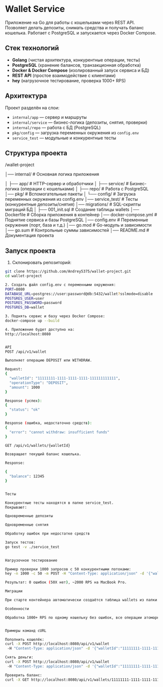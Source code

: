 # Wallet Service

Приложение на Go для работы с кошельками через REST API. Позволяет делать депозиты, снимать средства и получать баланс кошелька. Работает с PostgreSQL и запускается через Docker Compose.  

## Стек технологий
- **Golang** (чистая архитектура, конкурентные операции, тесты)  
- **PostgreSQL** (хранение балансов, транзакционная обработка)  
- **Docker & Docker Compose** (изолированный запуск сервиса и БД)  
- **REST API** (простое взаимодействие с клиентами)  
- **hey** (нагрузочное тестирование, проверка 1000+ RPS)  

## Архитектура
Проект разделён на слои:  
- `internal/app` — сервер и маршруты  
- `internal/service` — бизнес-логика (депозиты, снятия, проверки)  
- `internal/repo` — работа с БД (PostgreSQL)  
- `pkg/config` — загрузка переменных окружения из `config.env`  
- `service_test` — модульные и конкурентные тесты  

## Структура проекта
/wallet-project

│── internal/                  # Основная логика приложения

│   ├── app/                   # HTTP-сервер и обработчики
│   ├── service/               # Бизнес-логика (операции с кошельками)
│   ├── repo/                  # Работа с PostgreSQL
│── pkg/                       # Вспомогательные пакеты
│   └── config/                # Загрузка переменных окружения из config.env
│── service_test/              # Тесты (конкурентные депозиты/снятия)
│── migrations/                # SQL-скрипты миграций БД
│   ├── 001_init.sql           # Создание таблицы wallets
│── Dockerfile                 # Сборка приложения в контейнер
│── docker-compose.yml         # Поднятие сервиса и базы PostgreSQL
│── config.env                 # Переменные окружения (порт, база и т.д.)
│── go.mod                     # Go-модуль и зависимости
│── go.sum                     # Контрольные суммы зависимостей
│── README.md                  # Документация проекта


## Запуск проекта
1. Склонировать репозиторий:  
```bash
git clone https://github.com/Andrey5375/wallet-project.git
cd wallet-project

2. Создать файл config.env с переменными окружения:
PORT=8080
DATABASE_URL=postgres://user:password@db:5432/wallet?sslmode=disable
POSTGRES_USER=user
POSTGRES_PASSWORD=password
POSTGRES_DB=wallet

3. Поднять сервис и базу через Docker Compose:
docker-compose up --build

4. Приложение будет доступно на:
http://localhost:8080


API
POST /api/v1/wallet

Выполняет операцию DEPOSIT или WITHDRAW.

Request:
{
  "walletId": "11111111-1111-1111-1111-111111111111",
  "operationType": "DEPOSIT",
  "amount": 1000
}

Response (успех):
{
  "status": "ok"
}

Response (ошибка, недостаточно средств):
{
  "error": "cannot withdraw: insufficient funds"
}

GET /api/v1/wallets/{walletId}

Возвращает текущий баланс кошелька.

Response:

{
  "balance": 12345
}


Тесты

Конкурентные тесты находятся в папке service_test.
Покрывают:

Одновременные депозиты

Одновременные снятия

Обработку ошибок при недостатке средств

Запуск тестов:
go test -v ./service_test
    

Нагрузочное тестирование

Пример проверки 1000 запросов с 50 конкурентными потоками:
hey -n 1000 -c 50 -m POST -H "Content-Type: application/json" -d '{"walletId":"11111111-1111-1111-1111-111111111111","operationType":"DEPOSIT","amount":10}' http://localhost:8080/api/v1/wallet

Результат: 0 ошибок (50X нет), ~2000 RPS на MacBook Pro.

Миграции

При старте контейнера автоматически создаётся таблица wallets из папки migrations. Можно расширить новыми SQL-скриптами для дополнительного функционала.

Особенности

Обработка 1000+ RPS по одному кошельку без ошибок, все операции атомарные (используются транзакции PostgreSQL), переменные окружения загружаются из config.env, полное покрытие тестами для конкурентной среды, возможность масштабирования через docker-compose scale app=N.


Примеры команд cURL

Пополнить кошелёк:
curl -X POST http://localhost:8080/api/v1/wallet
 -H "Content-Type: application/json" -d '{"walletId":"11111111-1111-1111-1111-111111111111","operationType":"DEPOSIT","amount":500}'

Снять деньги:
curl -X POST http://localhost:8080/api/v1/wallet
 -H "Content-Type: application/json" -d '{"walletId":"11111111-1111-1111-1111-111111111111","operationType":"WITHDRAW","amount":200}'

Проверить баланс:
curl -X GET http://localhost:8080/api/v1/wallets/11111111-1111-1111-1111-111111111111
